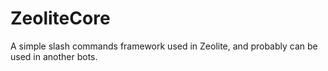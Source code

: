 # ZeoliteCore
A simple slash commands framework used in Zeolite, and probably can be used in another bots.
